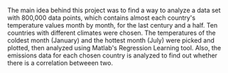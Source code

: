 The main idea behind this project was to find a way to analyze a data set with 800,000 data points, which contains almost each country's  temperature values month by month, for the last century and a half. Ten countries with different climates were chosen. The temperatures of the coldest month (January) and the hottest month (July) were picked and plotted, then analyzed using Matlab's Regression Learning tool. Also, the emissions data for each chosen country is analyzed to find out whether there is a correlation betweeen two.
